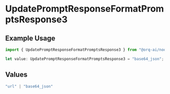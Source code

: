 # UpdatePromptResponseFormatPromptsResponse3

## Example Usage

```typescript
import { UpdatePromptResponseFormatPromptsResponse3 } from "@orq-ai/node/models/operations";

let value: UpdatePromptResponseFormatPromptsResponse3 = "base64_json";
```

## Values

```typescript
"url" | "base64_json"
```